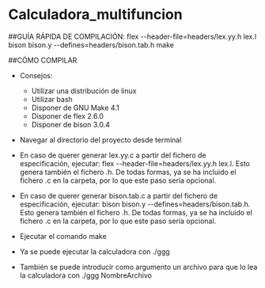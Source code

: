 # Calculadora_multifuncion
##GUÍA RÁPIDA DE COMPILACIÓN:
flex --header-file=headers/lex.yy.h lex.l
bison bison.y  --defines=headers/bison.tab.h
make

##CÓMO COMPILAR

- Consejos:
	- Utilizar una distribución de linux
	- Utilizar bash
	- Disponer de GNU Make 4.1
	- Disponer de flex 2.6.0
	- Disponer de bison 3.0.4
	
- Navegar al directorio del proyecto desde terminal
- En caso de querer generar lex.yy.c a partir del fichero de especificación, ejecutar: flex --header-file=headers/lex.yy.h lex.l. Esto genera también el fichero .h. De todas formas, ya se ha incluido el fichero .c en la carpeta, por lo que este paso sería opcional.
- En caso de querer generar bison.tab.c a partir del fichero de especificación, ejecutar: bison bison.y  --defines=headers/bison.tab.h. Esto genera también el fichero .h. De todas formas, ya se ha incluido el fichero .c en la carpeta, por lo que este paso sería opcional.
- Ejecutar el comando make
- Ya se puede ejecutar la calculadora con ./ggg
- También se puede introducir como argumento un archivo para que lo lea la calculadora con ./ggg NombreArchivo
